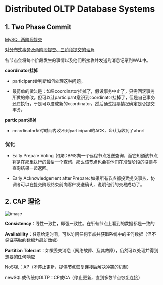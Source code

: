 # Distributed OLTP Database Systems

  ## 1. Two Phase Commit

[MySQL 两阶段提交](https://blog.csdn.net/JesseYoung/article/details/37970271)

[对分布式事务及两阶段提交、三阶段提交的理解](https://blog.csdn.net/weixin_34365417/article/details/85816639?utm_medium=distribute.pc_relevant.none-task-blog-2%7Edefault%7EBlogCommendFromMachineLearnPai2%7Edefault-1.control&depth_1-utm_source=distribute.pc_relevant.none-task-blog-2%7Edefault%7EBlogCommendFromMachineLearnPai2%7Edefault-1.control)

各节点会将每个阶段发生的事情以及他们所接收并发送的消息记录到WAL中。

**coordinator挂掉**

- participant会判断如何处理这种问题。

- 最简单的做法是：如果coordinator挂掉了，假设事务中止了，只需回滚事务所做的修改。但可以让participant意识到coordinator挂掉了，但是自己事务还在执行，于是可以变成新的coordinator。然后通过投票情况确定是否提交事务。

**participant挂掉**

- coordinator超时时间内收不到participant的ACK，会认为收到了abort

### 优化

- Early Prepare Voting: 如果DBMS向一个远程节点发送查询，而它知道该节点将是在那里执行的最后一个查询，那么该节点也会将他们在准备阶段的投票与查询结果一起返回。

- Early Acknowledgement after Prepare: 如果所有节点都投票提交事务，协调者可以在提交阶段结束前向客户发送确认，说明他们的交易成功了。

## 2. CAP 理论

![image](https://user-images.githubusercontent.com/29897667/129472140-a27ccbc9-d132-4847-a4c5-c2d81184d319.png)

**Consistency**：线性一致性，即强一致性。在所有节点上看到的数据都是一致的

**Availability**：任意给定时间，可以访问任何节点并获取系统中的任何数据（但不保证获取的数据为最新数据）

**Partition Tolerant**：如果丢失消息（网络故障、及其故障），仍然可以处理并得到想要的任何响应

NoSQL：AP（不停止更新，提供节点恢复连接后解决冲突的机制）

newSQL或传统的OLTP：CP或CA（停止更新，直到多数节点恢复连接）


